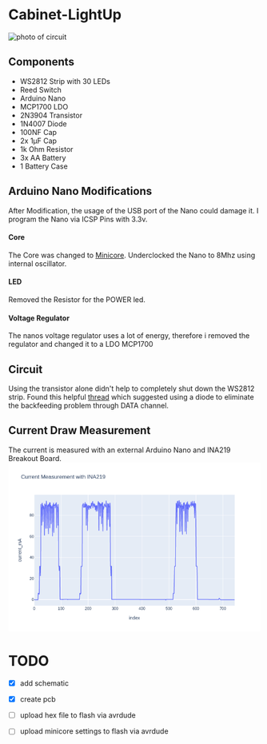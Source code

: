 # Cabinet-LightUp

![photo of circuit](https://github.com/pandalanax/Cabinet-LightUp/blob/main/media/lightup.gif)


## Components
- WS2812 Strip with 30 LEDs
- Reed Switch
- Arduino Nano 
- MCP1700 LDO 
- 2N3904 Transistor
- 1N4007 Diode
- 100NF Cap
- 2x 1µF Cap
- 1k Ohm Resistor
- 3x AA Battery
- 1 Battery Case

## Arduino Nano Modifications
After Modification, the usage of the USB port of the Nano could damage it. I program the Nano via ICSP Pins with 3.3v.

#### Core
The Core was changed to [Minicore](https://github.com/MCUdude/MiniCore). Underclocked the Nano to 8Mhz using internal oscillator. 
#### LED
Removed the Resistor for the POWER led.
#### Voltage Regulator
The nanos voltage regulator uses a lot of energy, therefore i removed the regulator and changed it to a LDO MCP1700

## Circuit
Using the transistor alone didn't help to completely shut down the WS2812 strip. Found this helpful [thread](https://forum.pjrc.com/threads/24407-Strange-WS2812-NeoPixel-backfeed-current-FYIO) which suggested using a diode to eliminate the backfeeding problem through DATA channel.

## Current Draw Measurement
The current is measured with an external Arduino Nano and INA219 Breakout Board.
![photo of current draw](https://github.com/pandalanax/Cabinet-LightUp/blob/main/media/current_consumption.png)

# TODO

- [x] add schematic
- [x] create pcb
- [ ] upload hex file to flash via avrdude 
- [ ] upload minicore settings to flash via avrdude

